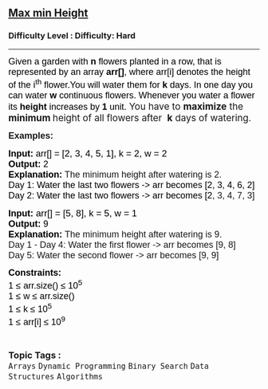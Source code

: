 <h2><a href="https://www.geeksforgeeks.org/problems/max-min-height--170647/1">Max min Height</a></h2><h3>Difficulty Level : Difficulty: Hard</h3><hr><div class="problems_problem_content__Xm_eO"><p><span style="font-size: 13.5pt;"><span style="font-family: Arial;"><span style="color: rgb(0, 0, 0); --darkreader-inline-color: var(--darkreader-text-000000, #e8e6e3);" data-darkreader-inline-color=""><span style="font-family: Arial;"><span style="font-size: 18px;">Given a garden with <strong>n</strong> flowers planted in a row, that is represented by an array <strong>arr[]</strong>, where arr[i] denotes the<strong> </strong>height of the i<sup>th</sup> flower.</span><span style="font-size: 13.5pt;">You will water them for </span></span><strong style="color: rgb(0, 0, 0); font-family: Arial; font-size: 13.5pt; --darkreader-inline-color: var(--darkreader-text-000000, #e8e6e3);" data-darkreader-inline-color="">k</strong><span style="font-family: Arial;"><span style="font-size: 13.5pt;"> days. In one day you can water </span></span><strong style="color: rgb(0, 0, 0); font-family: Arial; font-size: 13.5pt; --darkreader-inline-color: var(--darkreader-text-000000, #e8e6e3);" data-darkreader-inline-color="">w</strong><span style="font-family: Arial;"><span style="font-size: 13.5pt;"> continuous flowers. Whenever you water a flower its <strong>height</strong> increases by </span></span><strong style="color: rgb(0, 0, 0); font-family: Arial; font-size: 13.5pt; --darkreader-inline-color: var(--darkreader-text-000000, #e8e6e3);" data-darkreader-inline-color="">1</strong><span style="font-family: Arial;"><span style="font-size: 13.5pt;"> unit.&nbsp;</span></span></span></span></span><span style="font-size: 14pt;">You have to <strong>maximize</strong> the <strong>minimum </strong>height of all flowers after&nbsp; <strong>k</strong> days of watering.</span></p>
<p><span style="font-family: Arial;"><span style="font-size: 18px;"><strong>Examples:</strong></span></span></p>
<pre><span style="font-size: 13.5pt;"><span style="font-family: Arial;"><span style="color: rgb(0, 0, 0); --darkreader-inline-color: var(--darkreader-text-000000, #e8e6e3);" data-darkreader-inline-color=""><strong><span style="font-family: Arial;"><span style="font-size: 13.5pt;">Input:</span></span></strong></span></span></span><span style="font-size: 13.5pt;"><span style="font-family: Arial;"><span style="color: rgb(0, 0, 0); --darkreader-inline-color: var(--darkreader-text-000000, #e8e6e3);" data-darkreader-inline-color=""> arr</span></span></span><span style="font-size: 13.5pt;"><span style="font-family: Arial;"><span style="color: rgb(0, 0, 0); --darkreader-inline-color: var(--darkreader-text-000000, #e8e6e3);" data-darkreader-inline-color="">[] = <span style="font-size: 14pt;">[2, 3, 4, 5, 1], k = 2, <span style="font-family: Arial;">w = 2</span></span></span></span></span>
<span style="font-size: 13.5pt;"><span style="font-family: Arial;"><span style="color: rgb(0, 0, 0); --darkreader-inline-color: var(--darkreader-text-000000, #e8e6e3);" data-darkreader-inline-color=""><strong>Output:</strong> </span></span></span><span style="font-size: 13.5pt;"><span style="font-family: Arial;"><span style="color: rgb(0, 0, 0); --darkreader-inline-color: var(--darkreader-text-000000, #e8e6e3);" data-darkreader-inline-color="">2</span></span></span>
<span style="font-size: 13.5pt;"><span style="font-family: Arial;"><span style="color: rgb(0, 0, 0); --darkreader-inline-color: var(--darkreader-text-000000, #e8e6e3);" data-darkreader-inline-color=""><strong>Explanation:</strong> </span></span></span><span style="font-family: Arial;"><span style="font-size: 18px;">The minimum height after watering is 2.</span></span><span style="font-size: 13.5pt;"><span style="font-family: Arial;"><span style="color: rgb(0, 0, 0); --darkreader-inline-color: var(--darkreader-text-000000, #e8e6e3);" data-darkreader-inline-color=""><span style="font-family: Arial;"><span style="font-size: 13.5pt;"><br></span><span style="font-size: 18px;">Day 1: Water the last two flowers -&gt; arr becomes [2, 3, 4, 6, 2]
Day 2: Water the last two flowers -&gt; arr becomes [2</span></span></span></span></span><span style="font-family: Arial;"><span style="font-size: 18px;">, 3, 4, 7, 3]</span></span></pre>
<pre><span style="font-size: 13.5pt;"><span style="font-family: Arial;"><span style="color: rgb(0, 0, 0); --darkreader-inline-color: var(--darkreader-text-000000, #e8e6e3);" data-darkreader-inline-color=""><strong><span style="font-family: Arial;"><span style="font-size: 13.5pt;">Input:<span style="font-size: 14pt;"> </span></span></span></strong><span style="font-family: Arial; font-size: 14pt;">arr</span></span></span></span><span style="font-size: 14pt;"><span style="font-family: Arial;"><span style="color: rgb(0, 0, 0); --darkreader-inline-color: var(--darkreader-text-000000, #e8e6e3);" data-darkreader-inline-color="">[] = [5, 8], k = 5, w = 1</span></span></span>
<span style="font-size: 13.5pt;"><span style="font-family: Arial;"><span style="color: rgb(0, 0, 0); --darkreader-inline-color: var(--darkreader-text-000000, #e8e6e3);" data-darkreader-inline-color=""><strong><span style="font-family: Arial;"><span style="font-size: 13.5pt;">Output:</span></span> </strong></span></span></span><span style="font-size: 13.5pt;"><span style="font-family: Arial;"><span style="color: rgb(0, 0, 0); --darkreader-inline-color: var(--darkreader-text-000000, #e8e6e3);" data-darkreader-inline-color="">9</span></span></span>
<span style="font-size: 13.5pt;"><span style="font-family: Arial;"><span style="color: rgb(0, 0, 0); --darkreader-inline-color: var(--darkreader-text-000000, #e8e6e3);" data-darkreader-inline-color=""><strong><span style="font-family: Arial;"><span style="font-size: 13.5pt;">Explanation:</span></span> </strong></span></span></span><span style="font-family: Arial;"><span style="font-size: 18px;">The minimum height after watering is 9.<br>Day 1 - Day 4: Water the first flower -&gt; arr becomes [9, 8]
Day 5: Water the second flower -&gt; arr becomes [9, 9]</span></span></pre>
<p><span style="font-size: 13.5pt;"><span style="font-family: Arial;"><span style="color: rgb(0, 0, 0); --darkreader-inline-color: var(--darkreader-text-000000, #e8e6e3);" data-darkreader-inline-color=""><strong>Constraints:</strong></span></span></span><br><span style="font-size: 18px;"><span style="font-family: Arial;"><span style="color: rgb(0, 0, 0); --darkreader-inline-color: var(--darkreader-text-000000, #e8e6e3);" data-darkreader-inline-color="">1 ≤ arr.size() ≤ 10<sup>5</sup></span></span></span><br><span style="font-size: 18px;"><span style="font-family: Arial;"><span style="color: rgb(0, 0, 0); --darkreader-inline-color: var(--darkreader-text-000000, #e8e6e3);" data-darkreader-inline-color="">1 ≤ w ≤ arr.size()</span></span></span><br><span style="font-size: 18px;"><span style="font-family: Arial;"><span style="color: rgb(0, 0, 0); --darkreader-inline-color: var(--darkreader-text-000000, #e8e6e3);" data-darkreader-inline-color="">1 ≤ k ≤ 10<sup>5</sup></span></span></span><br><span style="font-size: 18px;"><span style="font-family: Arial;"><span style="color: rgb(0, 0, 0); --darkreader-inline-color: var(--darkreader-text-000000, #e8e6e3);" data-darkreader-inline-color="">1 ≤ arr[i] ≤ 10<sup>9</sup></span></span></span></p></div><br><p><span style=font-size:18px><strong>Topic Tags : </strong><br><code>Arrays</code>&nbsp;<code>Dynamic Programming</code>&nbsp;<code>Binary Search</code>&nbsp;<code>Data Structures</code>&nbsp;<code>Algorithms</code>&nbsp;